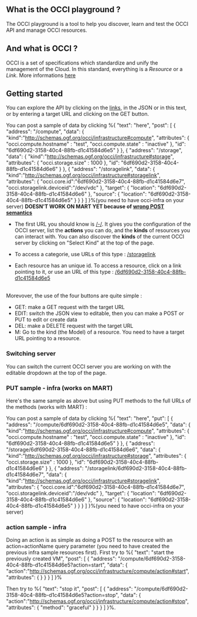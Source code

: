 
## What is the OCCI playground ?

The OCCI playground is a tool to help you discover, learn and test the OCCI API and manage OCCI resources.  

## And what is OCCI ?

OCCI is a set of specifications which standardize and unify the management of the Cloud. In this standard, everything is a *Resource* or
a *Link*. More informations [here](http://occi-wg.org/about/specification/)

## Getting started

You can explore the API by clicking on the [links](/compute), in the JSON or in this text, or by entering a target URL and clicking on the GET button.

You can post a sample of data by clicking %{
  "text": "here",
  "post": [
    {
        "address": "/compute",
        "data": {
          "kind":"http://schemas.ogf.org/occi/infrastructure#compute",
          "attributes": {
            "occi.compute.hostname" : "test",
            "occi.compute.state" : "inactive"
          },
          "id": "6df690d2-3158-40c4-88fb-d1c41584d6e5"
        }
    },
    {
        "address": "/storage",
        "data": {
          "kind":"http://schemas.ogf.org/occi/infrastructure#storage",
          "attributes": {
            "occi.storage.size" : 1000
          },
          "id": "6df690d2-3158-40c4-88fb-d1c41584d6e6"
        }
    },
    {
      "address": "/storagelink",
      "data": {
         "kind":"http://schemas.ogf.org/occi/infrastructure#storagelink",
         "attributes": {
           "occi.core.id":"6df690d2-3158-40c4-88fb-d1c41584d6e7",
           "occi.storagelink.deviceid":"/dev/vdc"
         },
         "target": {
           "location": "6df690d2-3158-40c4-88fb-d1c41584d6e6"
         },
         "source": {
           "location": "6df690d2-3158-40c4-88fb-d1c41584d6e5"
         }
      }
    }
  ]
}%(you need to have occi-infra on your server)
**DOESN'T WORK ON MART YET because of [wrong POST semantics](https://github.com/cgourdin/MartServer/issues/47#issuecomment-264481977)**

* The first URL you should know is [/-/](/-/).
It gives you the configuration of the OCCI server, list the **actions** you can do, and the **kinds** of resources you can interact with.
You can also discover the **kinds** of the current OCCI server by clicking on "Select Kind" at the top of the page.      

* To access a categorie, use URLs of this type : [/storagelink](/storagelink)  

* Each resource has an unique id. To access a resource, click on a link pointing to it, or use an URL of this type :
[/6df690d2-3158-40c4-88fb-d1c41584d6e5](/6df690d2-3158-40c4-88fb-d1c41584d6e5)<br><br>

Morevover, the use of the four buttons are quite simple :

* GET: make a GET request with the target URL
* EDIT: switch the JSON view to editable, then you can make a POST or PUT to edit or create data
* DEL: make a DELETE request with the target URL
* M: Go to the kind (the Model) of a resource. You need to have a target URL pointing to a resource.  

### Switching server

You can switch the current OCCI server you are working on with the editable dropdown at the top of the page.

### PUT sample - infra (works on MART)

Here's the same sample as above but using PUT methods to the full URLs of the methods (works with MART) :

You can post a sample of data by clicking %{
  "text": "here",
  "put": [
    {
        "address": "/compute/6df690d2-3158-40c4-88fb-d1c41584d6e5",
        "data": {
          "kind":"http://schemas.ogf.org/occi/infrastructure#compute",
          "attributes": {
            "occi.compute.hostname" : "test",
            "occi.compute.state" : "inactive"
          },
          "id": "6df690d2-3158-40c4-88fb-d1c41584d6e5"
        }
    },
    {
        "address": "/storage/6df690d2-3158-40c4-88fb-d1c41584d6e6",
        "data": {
          "kind":"http://schemas.ogf.org/occi/infrastructure#storage",
          "attributes": {
            "occi.storage.size" : 1000
          },
          "id": "6df690d2-3158-40c4-88fb-d1c41584d6e6"
        }
    },
    {
      "address": "/storagelink/6df690d2-3158-40c4-88fb-d1c41584d6e7",
      "data": {
         "kind":"http://schemas.ogf.org/occi/infrastructure#storagelink",
         "attributes": {
           "occi.core.id":"6df690d2-3158-40c4-88fb-d1c41584d6e7",
           "occi.storagelink.deviceid":"/dev/vdc"
         },
         "target": {
           "location": "6df690d2-3158-40c4-88fb-d1c41584d6e6"
         },
         "source": {
           "location": "6df690d2-3158-40c4-88fb-d1c41584d6e5"
         }
      }
    }
  ]
}%(you need to have occi-infra on your server)

### action sample - infra
Doing an action is as simple as doing a POST to the resource with an action=actionName query parameter (you need to have created the previous infra sample resources first). First try to %{
  "text": "start the previously created VM",
  "post": [
    {
        "address": "/compute/6df690d2-3158-40c4-88fb-d1c41584d6e5?action=start",
        "data": {
          "action":"http://schemas.ogf.org/occi/infrastructure/compute/action#start",
          "attributes": {
          }
        }
    }
  ]
}%

Then try to %{
  "text": "stop it",
  "post": [
    {
        "address": "/compute/6df690d2-3158-40c4-88fb-d1c41584d6e5?action=stop",
        "data": {
          "action":"http://schemas.ogf.org/occi/infrastructure/compute/action#stop",
          "attributes": {
            "method": "graceful"
          }
        }
    }
  ]
}%.
